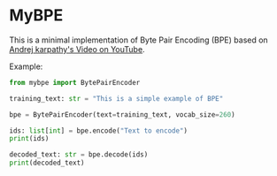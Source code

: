 # MyBPE

This is a minimal implementation of Byte Pair Encoding (BPE) based on
[Andrej karpathy's Video on YouTube](https://www.youtube.com/watch?v=zduSFxRajkE&t=7s).

Example:

```python
from mybpe import BytePairEncoder

training_text: str = "This is a simple example of BPE"

bpe = BytePairEncoder(text=training_text, vocab_size=260)

ids: list[int] = bpe.encode("Text to encode")
print(ids)

decoded_text: str = bpe.decode(ids)
print(decoded_text)
```
